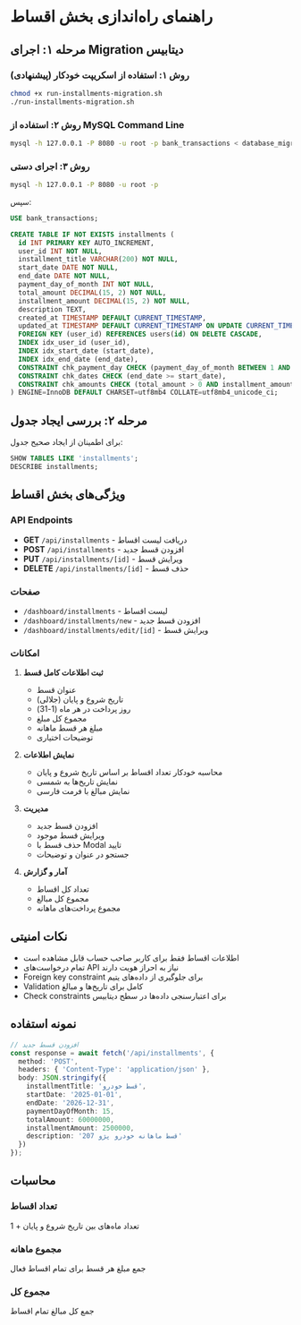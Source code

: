 # راهنمای راه‌اندازی بخش اقساط

## مرحله ۱: اجرای Migration دیتابیس

### روش ۱: استفاده از اسکریپت خودکار (پیشنهادی)

```bash
chmod +x run-installments-migration.sh
./run-installments-migration.sh
```

### روش ۲: استفاده از MySQL Command Line

```bash
mysql -h 127.0.0.1 -P 8080 -u root -p bank_transactions < database_migration_installments.sql
```

### روش ۳: اجرای دستی

```bash
mysql -h 127.0.0.1 -P 8080 -u root -p
```

سپس:

```sql
USE bank_transactions;

CREATE TABLE IF NOT EXISTS installments (
  id INT PRIMARY KEY AUTO_INCREMENT,
  user_id INT NOT NULL,
  installment_title VARCHAR(200) NOT NULL,
  start_date DATE NOT NULL,
  end_date DATE NOT NULL,
  payment_day_of_month INT NOT NULL,
  total_amount DECIMAL(15, 2) NOT NULL,
  installment_amount DECIMAL(15, 2) NOT NULL,
  description TEXT,
  created_at TIMESTAMP DEFAULT CURRENT_TIMESTAMP,
  updated_at TIMESTAMP DEFAULT CURRENT_TIMESTAMP ON UPDATE CURRENT_TIMESTAMP,
  FOREIGN KEY (user_id) REFERENCES users(id) ON DELETE CASCADE,
  INDEX idx_user_id (user_id),
  INDEX idx_start_date (start_date),
  INDEX idx_end_date (end_date),
  CONSTRAINT chk_payment_day CHECK (payment_day_of_month BETWEEN 1 AND 31),
  CONSTRAINT chk_dates CHECK (end_date >= start_date),
  CONSTRAINT chk_amounts CHECK (total_amount > 0 AND installment_amount > 0)
) ENGINE=InnoDB DEFAULT CHARSET=utf8mb4 COLLATE=utf8mb4_unicode_ci;
```

## مرحله ۲: بررسی ایجاد جدول

برای اطمینان از ایجاد صحیح جدول:

```sql
SHOW TABLES LIKE 'installments';
DESCRIBE installments;
```

## ویژگی‌های بخش اقساط

### API Endpoints

- **GET** `/api/installments` - دریافت لیست اقساط
- **POST** `/api/installments` - افزودن قسط جدید
- **PUT** `/api/installments/[id]` - ویرایش قسط
- **DELETE** `/api/installments/[id]` - حذف قسط

### صفحات

- `/dashboard/installments` - لیست اقساط
- `/dashboard/installments/new` - افزودن قسط جدید
- `/dashboard/installments/edit/[id]` - ویرایش قسط

### امکانات

1. **ثبت اطلاعات کامل قسط**
   - عنوان قسط
   - تاریخ شروع و پایان (جلالی)
   - روز پرداخت در هر ماه (1-31)
   - مجموع کل مبلغ
   - مبلغ هر قسط ماهانه
   - توضیحات اختیاری

2. **نمایش اطلاعات**
   - محاسبه خودکار تعداد اقساط بر اساس تاریخ شروع و پایان
   - نمایش تاریخ‌ها به شمسی
   - نمایش مبالغ با فرمت فارسی

3. **مدیریت**
   - افزودن قسط جدید
   - ویرایش قسط موجود
   - حذف قسط با Modal تایید
   - جستجو در عنوان و توضیحات

4. **آمار و گزارش**
   - تعداد کل اقساط
   - مجموع کل مبالغ
   - مجموع پرداخت‌های ماهانه

## نکات امنیتی

- اطلاعات اقساط فقط برای کاربر صاحب حساب قابل مشاهده است
- تمام درخواست‌های API نیاز به احراز هویت دارند
- Foreign key constraint برای جلوگیری از داده‌های یتیم
- Validation کامل برای تاریخ‌ها و مبالغ
- Check constraints برای اعتبارسنجی داده‌ها در سطح دیتابیس

## نمونه استفاده

```typescript
// افزودن قسط جدید
const response = await fetch('/api/installments', {
  method: 'POST',
  headers: { 'Content-Type': 'application/json' },
  body: JSON.stringify({
    installmentTitle: 'قسط خودرو',
    startDate: '2025-01-01',
    endDate: '2026-12-31',
    paymentDayOfMonth: 15,
    totalAmount: 60000000,
    installmentAmount: 2500000,
    description: 'قسط ماهانه خودرو پژو 207'
  })
});
```

## محاسبات

### تعداد اقساط
تعداد ماه‌های بین تاریخ شروع و پایان + 1

### مجموع ماهانه
جمع مبلغ هر قسط برای تمام اقساط فعال

### مجموع کل
جمع کل مبالغ تمام اقساط
